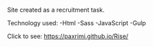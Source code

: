 Site created as a recruitment task.

Technology used: 
-Html
-Sass
-JavaScript
-Gulp

Click to see:
https://paxrimi.github.io/Rise/
